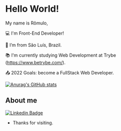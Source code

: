 # Hello World!

My name is Rômulo,

:computer: I'm Front-End Developer!

:house_with_garden: I’m from São Luís, Brazil.

:books: I'm currently studying Web Development at Trybe (https://www.betrybe.com/).

:outbox_tray: 2022 Goals: become a FullStack Web Developer.

[![Anurag's GitHub stats](https://github-readme-stats.vercel.app/api?username=romulo-rp29)](https://github.com/anuraghazra/github-readme-stats)
 

## About me

[![Linkedin Badge](https://img.shields.io/badge/-LinkedIn-blue?style=flat-square&logo=Linkedin&logoColor=white&link=https://www.linkedin.com/in/romulo-rp/)](https://www.linkedin.com/in/romulo-rp/)

- Thanks for visiting.
